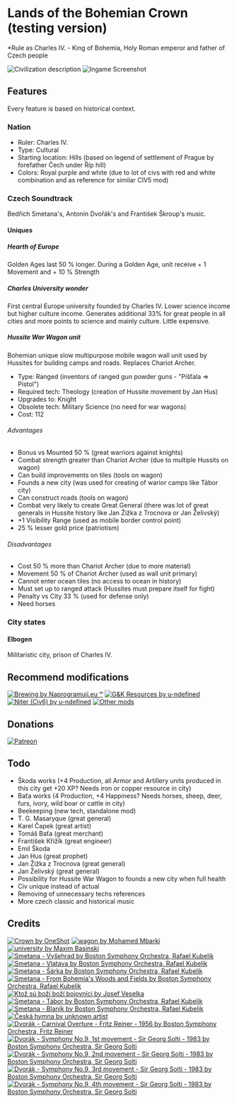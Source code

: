 # Lands of the Bohemian Crown (testing version)

*Rule as Charles IV. - King of Bohemia, Holy Roman emperor and father of Czech people

![Civilization description](https://github.com/Iver88/Unciv-Lands-of-the-Bohemian-Crown/blob/master/Lands%20of%20the%20Bohemian%20Crown/Preview/Civilization%20description.png?raw=true)
![Ingame Screenshot](https://github.com/Iver88/Unciv-Lands-of-the-Bohemian-Crown/blob/master/Lands%20of%20the%20Bohemian%20Crown/Preview/Ingame%20screenshot.png?raw=true)

## Features
Every feature is based on historical context.

### Nation

- Ruler: Charles IV.
- Type: Cultural
- Starting location: Hills (based on legend of settlement of Prague by forefather Čech under Říp hill)
- Colors: Royal purple and white (due to lot of civs with red and white combination and as reference for similar CIV5 mod)

### Czech Soundtrack
Bedřich Smetana's, Antonín Dvořák's and František Škroup's music.

#### Uniques

##### Hearth of Europe
Golden Ages last 50 % longer. During a Golden Age, unit receive + 1 Movement and + 10 % Strength

##### Charles University wonder
First central Europe university founded by Charles IV. Lower science income but higher culture income. Generates additional 33% for great people in all cities and more points to science and mainly culture. Little expensive.

##### Hussite War Wagon unit
Bohemian unique slow multipurpose mobile wagon wall unit used by Hussites for building camps and roads. Replaces Chariot Archer.

- Type: Ranged (inventors of ranged gun powder guns - "Píšťala => Pistol")
- Required tech: Theology (creation of Hussite movement by Jan Hus)
- Upgrades to: Knight
- Obsolete tech: Military Science (no need for war wagons)
- Cost: 112

###### Advantages
- Bonus vs Mounted 50 % (great warriors against knights)
- Combat strength greater than Chariot Archer (due to multiple Hussits on wagon)
- Can build improvements on tiles (tools on wagon)
- Founds a new city (was used for creating of warior camps like Tábor city)
- Can construct roads (tools on wagon)
- Combat very likely to create Great General (there was lot of great generals in Hussite history like Jan Žižka z Trocnova or Jan Želivský)
- +1 Visibility Range (used as mobile border control point)
- 25 % lesser gold price (patriotism)

###### Disadvantages
- Cost 50 % more than Chariot Archer (due to more material)
- Movement 50 % of Chariot Archer (used as wall unit primary)
- Cannot enter ocean tiles (no access to ocean in history)
- Must set up to ranged attack (Hussites must prepare itself for fight)
- Penalty vs City 33 % (used for defense only)
- Need horses

### City states

#### Elbogen
Militaristic city, prison of Charles IV.

## Recommend modifications
[![Brewing by Naprogramuji.eu ℠](https://img.shields.io/badge/Naprogramuji.eu%20%E2%84%A0-Fermentation-blue?style=for-the-badge&logo=appveyor)](https://github.com/Iver88/Unciv-Brewing)
[![G&K Resources by u-ndefined](https://img.shields.io/badge/u–ndefined-G%26K%20Resources-blue?style=for-the-badge&logo=appveyor)](https://github.com/u-ndefine/Unciv-Modding)
[![Niter (Civ6) by u-ndefined](https://img.shields.io/badge/u–ndefined-Niter%20%28Civ6%29-blue?style=for-the-badge&logo=appveyor)](https://github.com/u-ndefine/Unciv-Modding)
[![Other mods](https://img.shields.io/badge/Other%20mods-Feel%20free%20to%20use-blue?style=for-the-badge&logo=appveyor)](https://docs.google.com/spreadsheets/d/1043Ng9ukrL3y8MUXBVl7-C9JsQGnBi5R5mkmS2l7FFg)

## Donations
[![Patreon](https://img.shields.io/badge/Patreon-Donate-blue?style=for-the-badge&logo=patreon)](https://www.patreon.com/tomastriska)

## Todo
- Škoda works (+4 Production, all Armor and Artillery units produced in this city get +20 XP? Needs iron or copper resource in city)
- Baťa works (4 Production, +4 Happiness? Needs horses, sheep, deer, furs, ivory, wild boar or cattle in city)
- Beekeeping (new tech, standalone mod)
- T. G. Masaryque (great general)
- Karel Čapek (great artist)
- Tomáš Baťa (great merchant)
- František Křižík (great engineer)
- Emil Škoda
- Jan Hus (great prophet)
- Jan Žižka z Trocnova (great general)
- Jan Želivský (great general)
- Possibility for Hussite War Wagon to founds a new city when full health
- Civ unique instead of actual
- Removing of unnecessary techs references
- More czech classic and historical music

## Credits
[![Crown by OneShot](https://img.shields.io/badge/OneShot-Fermentation%20tech%20icon-blue?style=flat-square&logo=appveyor)](https://thenounproject.com/search/?q=fermenting&i=217198)
[![wagon by Mohamed Mbarki](https://img.shields.io/badge/Mohamed%20Mbarki-Hussite%20war%20Wagon%20unit%20icon-blue?style=flat-square&logo=appveyor)](https://thenounproject.com/search/?q=wagon&i=2054826)
[![university by Maxim Basinski](https://img.shields.io/badge/Maxim%20Basinski-Charles%20University%20wonder%20icon-blue?style=flat-square&logo=appveyor)](https://thenounproject.com/search/?q=university&i=1317068)
[![Smetana - Vyšehrad by Boston Symphony Orchestra, Rafael Kubelik](https://img.shields.io/badge/Boston%20Symphony%20Orchestra%2C%20Rafael%20Kubelik-Bed%C5%99ich%20Smetana%20–%20The%20High%20Castle%20song-blue?style=flat-square&logo=appveyor)](https://www.youtube.com/watch?v=04SMDpMkOI8)
[![Smetana - Vlatava by Boston Symphony Orchestra, Rafael Kubelik](https://img.shields.io/badge/Boston%20Symphony%20Orchestra%2C%20Rafael%20Kubelik-Bed%C5%99ich%20Smetana%20–%20The%20Moldau%20song-blue?style=flat-square&logo=appveyor)](https://www.youtube.com/watch?v=34oeAxETdbc)
[![Smetana - Šárka by Boston Symphony Orchestra, Rafael Kubelik](https://img.shields.io/badge/Boston%20Symphony%20Orchestra%2C%20Rafael%20Kubelik-Bed%C5%99ich%20Smetana%20–%20Šárka%20song-blue?style=flat-square&logo=appveyor)](https://www.youtube.com/watch?v=3G4NKzmfC-Q)
[![Smetana - From Bohemia's Woods and Fields by Boston Symphony Orchestra, Rafael Kubelik](https://img.shields.io/badge/Boston%20Symphony%20Orchestra%2C%20Rafael%20Kubelik-Bed%C5%99ich%20Smetana%20–%20From%20Bohemia%27s%20Woods%20and%20Fields%20song-blue?style=flat-square&logo=appveyor)](https://www.youtube.com/watch?v=BcO4iyY22nA)
[![Ktož sú boží boží bojovníci by Josef Veselka](https://img.shields.io/badge/Josef%20Veselka-Bed%C5%99ich%20Smetana%20–%20Ye%20Who%20Are%20Warriors%20of%20God%20song-blue?style=flat-square&logo=appveyor)](https://www.youtube.com/watch?v=elskCac9wSI)
[![Smetana - Tábor by Boston Symphony Orchestra, Rafael Kubelik](https://img.shields.io/badge/Boston%20Symphony%20Orchestra%2C%20Rafael%20Kubelik-Bed%C5%99ich%20Smetana%20–%20Ye%20Who%20Are%20Warriors%20of%20God%20song-blue?style=flat-square&logo=appveyor)](https://www.youtube.com/watch?v=YsC5KSjlJL4)
[![Smetana - Blaník by Boston Symphony Orchestra, Rafael Kubelik](https://img.shields.io/badge/Boston%20Symphony%20Orchestra%2C%20Rafael%20Kubelik-Bed%C5%99ich%20Smetana%20–%20Blaník%20song-blue?style=flat-square&logo=appveyor)](https://www.youtube.com/watch?v=U3OlxR2tq-A)
[![Česká hymna by unknown artist](https://img.shields.io/badge/Unknown%20artist-Franti%C5%A1ek%20%C5%A0kroup%20–%20Where%20my%20home%20song-blue?style=flat-square&logo=appveyor)](https://www.youtube.com/watch?v=vOtoPi9hfCo)
[![Dvorák - Carnival Overture - Fritz Reiner - 1956 by Boston Symphony Orchestra, Fritz Reiner](https://img.shields.io/badge/Boston%20Symphony%20Orchestra%2C%20Fritz%20Reiner-Anton%C3%ADn%20Dvo%C5%99%C3%A1k%20–%20Carnival%20Overture%20song-blue?style=flat-square&logo=appveyor)](https://www.youtube.com/watch?v=bEBl_d9DGpc)
[![Dvorák - Symphony No.9, 1st movement - Sir Georg Solti - 1983 by Boston Symphony Orchestra, Sir Georg Solti](https://img.shields.io/badge/Boston%20Symphony%20Orchestra%2C%20Sir%20Georg%20Solti-Anton%C3%ADn%20Dvo%C5%99%C3%A1k%20–%20From%20the%20New%20World%2C%201st%20movement%20song-blue?style=flat-square&logo=appveyor)](https://www.youtube.com/watch?v=OlKixeZkP4c)
[![Dvorák - Symphony No.9, 2nd movement - Sir Georg Solti - 1983 by Boston Symphony Orchestra, Sir Georg Solti](https://img.shields.io/badge/Boston%20Symphony%20Orchestra%2C%20Sir%20Georg%20Solti-Anton%C3%ADn%20Dvo%C5%99%C3%A1k%20–%20From%20the%20New%20World%2C%202nd%20movement%20song-blue?style=flat-square&logo=appveyor)](https://www.youtube.com/watch?v=nsQ65cF2Ew4)
[![Dvorák - Symphony No.9, 3rd movement - Sir Georg Solti - 1983 by Boston Symphony Orchestra, Sir Georg Solti](https://img.shields.io/badge/Boston%20Symphony%20Orchestra%2C%20Sir%20Georg%20Solti-Anton%C3%ADn%20Dvo%C5%99%C3%A1k%20–%20From%20the%20New%20World%2C%203rd%20movement%20song-blue?style=flat-square&logo=appveyor)](https://www.youtube.com/watch?v=soGhN8ByS9U)
[![Dvorák - Symphony No.9, 4th movement - Sir Georg Solti - 1983 by Boston Symphony Orchestra, Sir Georg Solti](https://img.shields.io/badge/Boston%20Symphony%20Orchestra%2C%20Sir%20Georg%20Solti-Anton%C3%ADn%20Dvo%C5%99%C3%A1k%20–%20From%20the%20New%20World%2C%204th%20movement%20song-blue?style=flat-square&logo=appveyor)](https://www.youtube.com/watch?v=hPgoHOpRzdY)
